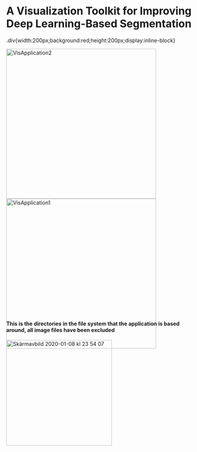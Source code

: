 # A Visualization Toolkit for Improving Deep Learning-Based Segmentation

.div{width:200px;background:red;height:200px;display:inline-block}
<div class="nav3" style="height:705px;">
    <img width="400" alt="VisApplication2" src="https://user-images.githubusercontent.com/55019110/100361586-9f8bc980-2ffa-11eb-8c0c-d694e4fb0c0d.png">
    <img width="400" alt="VisApplication1" src="https://user-images.githubusercontent.com/55019110/100361566-9864bb80-2ffa-11eb-9943-57a3637456c9.png">
</div>


#### This is the directories in the file system that the application is based around, all image files have been excluded


<img width="282" alt="Skärmavbild 2020-01-08 kl  23 54 07" src="https://user-images.githubusercontent.com/55019110/72023123-4e53d980-3272-11ea-97ad-647a0395fecd.png">

